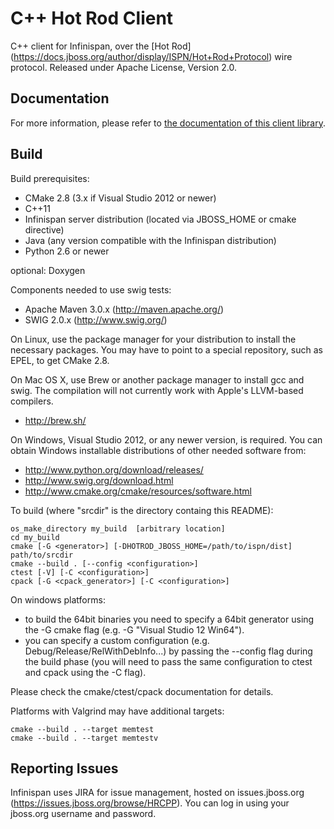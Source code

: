 # C++ Hot Rod Client #

C++ client for Infinispan, over the [Hot Rod] (https://docs.jboss.org/author/display/ISPN/Hot+Rod+Protocol) wire protocol.
Released under Apache License, Version 2.0.

## Documentation
For more information, please refer to [the documentation of this client library](documentation/index.adoc).

## Build ##
Build prerequisites: 

* CMake 2.8 (3.x if Visual Studio 2012 or newer)
* C++11
* Infinispan server distribution (located via JBOSS_HOME or cmake directive)
* Java (any version compatible with the Infinispan distribution)
* Python 2.6 or newer
  
optional: Doxygen

Components needed to use swig tests: 
* Apache Maven 3.0.x (http://maven.apache.org/)
* SWIG 2.0.x (http://www.swig.org/)

On Linux, use the package manager for your distribution to install the
necessary packages.  You may have to point to a special repository,
such as EPEL, to get CMake 2.8.

On Mac OS X, use Brew or another package manager to install gcc and swig.
The compilation will not currently work with Apple's LLVM-based compilers.

* http://brew.sh/

On Windows, Visual Studio 2012, or any newer version, is
required.  You can obtain Windows installable distributions of other
needed software from:

* http://www.python.org/download/releases/
* http://www.swig.org/download.html
* http://www.cmake.org/cmake/resources/software.html

To build (where "srcdir" is the directory containg this README):

    os_make_directory my_build  [arbitrary location]
    cd my_build
    cmake [-G <generator>] [-DHOTROD_JBOSS_HOME=/path/to/ispn/dist] path/to/srcdir
    cmake --build . [--config <configuration>]
    ctest [-V] [-C <configuration>]
    cpack [-G <cpack_generator>] [-C <configuration>]

On windows platforms:

* to build the 64bit binaries you need to specify a 64bit generator using
the -G cmake flag (e.g. -G "Visual Studio 12 Win64").
* you can specify a custom configuration (e.g. Debug/Release/RelWithDebInfo...)
by passing the --config flag during the build phase (you will need to pass
the same configuration to ctest and cpack using the -C flag).

Please check the cmake/ctest/cpack documentation for details.

Platforms with Valgrind may have additional targets:

    cmake --build . --target memtest
    cmake --build . --target memtestv

## Reporting Issues ##
Infinispan uses JIRA for issue management, hosted on issues.jboss.org
(https://issues.jboss.org/browse/HRCPP). You can log in using your jboss.org
username and password.

